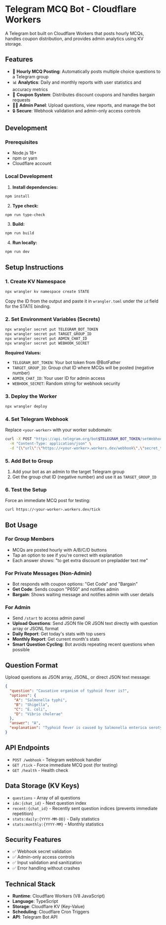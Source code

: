 # Telegram MCQ Bot - Cloudflare Workers

A Telegram bot built on Cloudflare Workers that posts hourly MCQs, handles coupon distribution, and provides admin analytics using KV storage.

## Features

- 🧠 **Hourly MCQ Posting**: Automatically posts multiple choice questions to a Telegram group
- 📊 **Analytics**: Daily and monthly reports with user statistics and accuracy metrics
- 🎫 **Coupon System**: Distributes discount coupons and handles bargain requests
- 👨‍💼 **Admin Panel**: Upload questions, view reports, and manage the bot
- 🔒 **Secure**: Webhook validation and admin-only access controls

## Development

### Prerequisites
- Node.js 18+ 
- npm or yarn
- Cloudflare account

### Local Development

1. **Install dependencies:**
```bash
npm install
```

2. **Type check:**
```bash
npm run type-check
```

3. **Build:**
```bash
npm run build
```

4. **Run locally:**
```bash
npm run dev
```

## Setup Instructions

### 1. Create KV Namespace

```bash
npx wrangler kv namespace create STATE
```

Copy the ID from the output and paste it in `wrangler.toml` under the `id` field for the STATE binding.

### 2. Set Environment Variables (Secrets)

```bash
npx wrangler secret put TELEGRAM_BOT_TOKEN
npx wrangler secret put TARGET_GROUP_ID
npx wrangler secret put ADMIN_CHAT_ID
npx wrangler secret put WEBHOOK_SECRET
```

**Required Values:**
- `TELEGRAM_BOT_TOKEN`: Your bot token from @BotFather
- `TARGET_GROUP_ID`: Group chat ID where MCQs will be posted (negative number)
- `ADMIN_CHAT_ID`: Your user ID for admin access
- `WEBHOOK_SECRET`: Random string for webhook security

### 3. Deploy the Worker

```bash
npx wrangler deploy
```

### 4. Set Telegram Webhook

Replace `<your-worker>` with your worker subdomain:

```bash
curl -X POST "https://api.telegram.org/bot$TELEGRAM_BOT_TOKEN/setWebhook" \
  -H "Content-Type: application/json" \
  -d "{\"url\":\"https://<your-worker>.workers.dev/webhook\",\"secret_token\":\"$WEBHOOK_SECRET\"}"
```

### 5. Add Bot to Group

1. Add your bot as an admin to the target Telegram group
2. Get the group chat ID (negative number) and use it as `TARGET_GROUP_ID`

### 6. Test the Setup

Force an immediate MCQ post for testing:

```bash
curl https://<your-worker>.workers.dev/tick
```

## Bot Usage

### For Group Members
- MCQs are posted hourly with A/B/C/D buttons
- Tap an option to see if you're correct with explanation
- Each answer shows: "to get extra discount on prepladder text me"

### For Private Messages (Non-Admin)
- Bot responds with coupon options: "Get Code" and "Bargain"
- **Get Code**: Sends coupon "P650" and notifies admin
- **Bargain**: Shows waiting message and notifies admin with user details

### For Admin
- Send `/start` to access admin panel
- **Upload Questions**: Send JSON file OR JSON text directly with question array or JSONL format
- **Daily Report**: Get today's stats with top users
- **Monthly Report**: Get current month's stats
- **Smart Question Cycling**: Bot avoids repeating recent questions when possible

## Question Format

Upload questions as JSON array, JSONL, or direct JSON text message:

```json
{
  "question": "Causative organism of typhoid fever is?",
  "options": {
    "A": "Salmonella typhi",
    "B": "Shigella", 
    "C": "E. coli",
    "D": "Vibrio cholerae"
  },
  "answer": "A",
  "explanation": "Typhoid fever is caused by Salmonella enterica serotype Typhi."
}
```

## API Endpoints

- `POST /webhook` - Telegram webhook handler
- `GET /tick` - Force immediate MCQ post (for testing)
- `GET /health` - Health check

## Data Storage (KV Keys)

- `questions` - Array of all questions
- `idx:{chat_id}` - Next question index
- `recent:{chat_id}` - Recently sent question indices (prevents immediate repetition)
- `stats:daily:{YYYY-MM-DD}` - Daily statistics
- `stats:monthly:{YYYY-MM}` - Monthly statistics

## Security Features

- ✅ Webhook secret validation
- ✅ Admin-only access controls
- ✅ Input validation and sanitization
- ✅ Error handling without crashes

## Technical Stack

- **Runtime**: Cloudflare Workers (V8 JavaScript)
- **Language**: TypeScript
- **Storage**: Cloudflare KV (Key-Value)
- **Scheduling**: Cloudflare Cron Triggers
- **API**: Telegram Bot API
